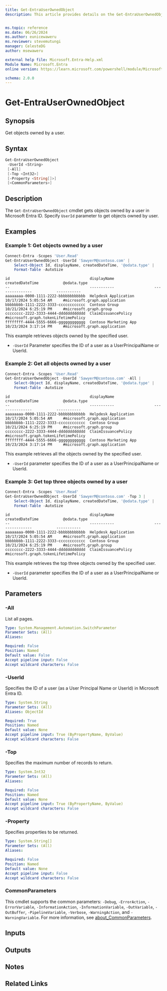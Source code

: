 ```yaml
---
title: Get-EntraUserOwnedObject
description: This article provides details on the Get-EntraUserOwnedObject command.


ms.topic: reference
ms.date: 06/26/2024
ms.author: eunicewaweru
ms.reviewer: stevemutungi
manager: CelesteDG
author: msewaweru

external help file: Microsoft.Entra-Help.xml
Module Name: Microsoft.Entra
online version: https://learn.microsoft.com/powershell/module/Microsoft.Entra/Get-EntraUserOwnedObject

schema: 2.0.0
---
```


# Get-EntraUserOwnedObject

## Synopsis

Get objects owned by a user.

## Syntax

```powershell
Get-EntraUserOwnedObject
 -UserId <String>
 [-All]
 [-Top <Int32>]
 [-Property <String[]>]
 [<CommonParameters>]
```

## Description

The `Get-EntraUserOwnedObject` cmdlet gets objects owned by a user in Microsoft Entra ID. Specify `UserId` parameter to get objects owned by user.

## Examples

### Example 1: Get objects owned by a user

```powershell
Connect-Entra -Scopes 'User.Read'
Get-EntraUserOwnedObject -UserId 'SawyerM@contoso.com' | 
	Select-Object Id, displayName, createdDateTime, '@odata.type' |
    Format-Table -AutoSize
```

```Output
id                                    displayName                  createdDateTime           @odata.type
--                                    -----------                  ---------------           -----------
aaaaaaaa-0000-1111-2222-bbbbbbbbbbbb  Helpdesk Application         10/17/2024 5:05:54 AM     #microsoft.graph.application
bbbbbbbb-1111-2222-3333-cccccccccccc  Contoso Group                10/21/2024 6:25:19 PM     #microsoft.graph.group
cccccccc-2222-3333-4444-dddddddddddd  ClaimIssuancePolicy                                    #microsoft.graph.tokenLifetimePolicy
ffffffff-4444-5555-6666-gggggggggggg  Contoso Marketing App        10/23/2024 3:17:14 PM     #microsoft.graph.application
```

This example retrieves objects owned by the specified user.

- `-UserId` Parameter specifies the ID of a user as a UserPrincipalName or UserId.

### Example 2: Get all objects owned by a user

```powershell
Connect-Entra -Scopes 'User.Read'
Get-EntraUserOwnedObject -UserId 'SawyerM@contoso.com' -All | 
	Select-Object Id, displayName, createdDateTime, '@odata.type' |
    Format-Table -AutoSize
```

```Output
id                                    displayName                  createdDateTime           @odata.type
--                                    -----------                  ---------------           -----------
aaaaaaaa-0000-1111-2222-bbbbbbbbbbbb  Helpdesk Application         10/17/2024 5:05:54 AM     #microsoft.graph.application
bbbbbbbb-1111-2222-3333-cccccccccccc  Contoso Group                10/21/2024 6:25:19 PM     #microsoft.graph.group
cccccccc-2222-3333-4444-dddddddddddd  ClaimIssuancePolicy                                    #microsoft.graph.tokenLifetimePolicy
ffffffff-4444-5555-6666-gggggggggggg  Contoso Marketing App        10/23/2024 3:17:14 PM     #microsoft.graph.application
```

This example retrieves all the objects owned by the specified user.

- `-UserId` parameter specifies the ID of a user as a UserPrincipalName or UserId.

### Example 3: Get top three objects owned by a user

```powershell
Connect-Entra -Scopes 'User.Read'
Get-EntraUserOwnedObject -UserId 'SawyerM@contoso.com' -Top 3 | 
	Select-Object Id, displayName, createdDateTime, '@odata.type' |
    Format-Table -AutoSize
```

```Output
id                                    displayName                  createdDateTime           @odata.type
--                                    -----------                  ---------------           -----------
aaaaaaaa-0000-1111-2222-bbbbbbbbbbbb  Helpdesk Application         10/17/2024 5:05:54 AM     #microsoft.graph.application
bbbbbbbb-1111-2222-3333-cccccccccccc  Contoso Group                10/21/2024 6:25:19 PM     #microsoft.graph.group
cccccccc-2222-3333-4444-dddddddddddd  ClaimIssuancePolicy                                    #microsoft.graph.tokenLifetimePolicy
```

This example retrieves the top three objects owned by the specified user.

- `-UserId` parameter specifies the ID of a user as a UserPrincipalName or UserId.

## Parameters

### -All

List all pages.

```yaml
Type: System.Management.Automation.SwitchParameter
Parameter Sets: (All)
Aliases:

Required: False
Position: Named
Default value: False
Accept pipeline input: False
Accept wildcard characters: False
```

### -UserId

Specifies the ID of a user (as a User Principal Name or UserId) in Microsoft Entra ID.

```yaml
Type: System.String
Parameter Sets: (All)
Aliases: ObjectId

Required: True
Position: Named
Default value: None
Accept pipeline input: True (ByPropertyName, ByValue)
Accept wildcard characters: False
```

### -Top

Specifies the maximum number of records to return.

```yaml
Type: System.Int32
Parameter Sets: (All)
Aliases:

Required: False
Position: Named
Default value: None
Accept pipeline input: True (ByPropertyName, ByValue)
Accept wildcard characters: False
```

### -Property

Specifies properties to be returned.

```yaml
Type: System.String[]
Parameter Sets: (All)
Aliases:

Required: False
Position: Named
Default value: None
Accept pipeline input: False
Accept wildcard characters: False
```

### CommonParameters

This cmdlet supports the common parameters: `-Debug`, `-ErrorAction`, `-ErrorVariable`, `-InformationAction`, `-InformationVariable`, `-OutVariable`, `-OutBuffer`, `-PipelineVariable`, `-Verbose`, `-WarningAction`, and `-WarningVariable`. For more information, see [about_CommonParameters](https://go.microsoft.com/fwlink/?LinkID=113216).

## Inputs

## Outputs

## Notes

## Related Links

